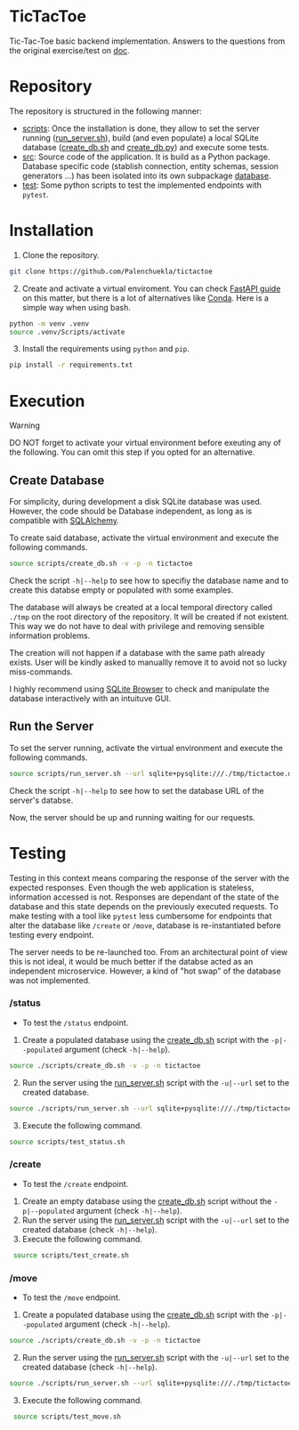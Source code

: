 # TicTacToe
Tic-Tac-Toe basic backend implementation. Answers to the questions from the original exercise/test on [doc](./doc/tech_doc.md).
# Repository
The repository is structured in the following manner:
- [scripts](./script): Once the installation is done, they allow to set the server running ([run_server.sh](./scripts/run_server.sh)), build (and even populate) a local SQLite database ([create_db.sh](./scripts/create_db.sh) and [create_db.py](./src/database/create_db.py)) and execute some tests.
- [src](./src): Source code of the application. It is build as a Python package. Database specific code (stablish connection, entity schemas, session generators ...) has been isolated into its own subpackage [database](./src/database).
- [test](./test): Some python scripts to test the implemented endpoints with `pytest`.
# Installation
1. Clone the repository.
```bash
git clone https://github.com/Palenchuekla/tictactoe
```
2. Create and activate a virtual enviroment. You can check [FastAPI guide](https://fastapi.tiangolo.com/virtual-environments/) on this matter, but there is a lot of alternatives like [Conda](https://anaconda.org/anaconda/conda). Here is a simple way when using bash.
```bash
python -m venv .venv
source .venv/Scripts/activate
```
3. Install the requirements using `python` and `pip`.
```bash
pip install -r requirements.txt
```

# Execution

> [!WARNING]  
> DO NOT forget to activate your virtual environment before exeuting any of the following. You can omit this step if you opted for an alternative.

## Create Database
For simplicity, during development a disk SQLite database was used. However, the code should be Database independent, as long as is compatible with [SQLAlchemy](https://www.sqlalchemy.org/). 

To create said database, activate the virtual environment and execute the following commands.
```bash
source scripts/create_db.sh -v -p -n tictactoe
```
Check the script `-h|--help` to see how to specifiy the database name and to create this databse empty or populated with some examples.

The database will always be created at a local temporal directory called `./tmp` on the root directory of the repository. It will be created if not existent. This way we do not have to deal with privilege and removing sensible information problems.

The creation will not happen if a database with the same path already exists. User will be kindly asked to manuallly remove it to avoid not so lucky miss-commands.

I highly recommend using [SQLite Browser](https://sqlitebrowser.org/) to check and manipulate the database interactively with an intuituve GUI.

## Run the Server
To set the server running, activate the virtual environment and execute the following commands.
```bash
source scripts/run_server.sh --url sqlite+pysqlite:///./tmp/tictactoe.db
```
Check the script `-h|--help` to see how to set the database URL of the server's databse.

Now, the server should be up and running waiting for our requests.

# Testing
Testing in this context means comparing the response of the server with the expected responses. Even though the web application is stateless, information accessed is not. Responses are dependant of the state of the database and this state depends on the previously executed requests. To make testing with a tool like `pytest` less cumbersome for endpoints that alter the database like `/create` or `/move`, database is re-instantiated before testing every endpoint. 

The server needs to be re-launched too. From an architectural point of view this is not ideal, it would be much better if the databse acted as an independent microservice. However, a kind of "hot swap" of the database was not implemented.

### /status
- To test the `/status` endpoint.
1. Create a populated database using the [create_db.sh](./scripts/create_db.sh) script with the `-p|--populated` argument (check `-h|--help`).
```bash
source ./scripts/create_db.sh -v -p -n tictactoe
```
2. Run the server using the [run_server.sh](./scripts/run_server.sh) script with the `-u|--url` set to the created database.
```bash
source ./scripts/run_server.sh --url sqlite+pysqlite:///./tmp/tictactoe.db 
```
3. Execute the following command.
```bash
source scripts/test_status.sh 
```
### /create
- To test the `/create` endpoint.
1. Create an empty database using the [create_db.sh](./scripts/create_db.sh) script without the `-p|--populated` argument (check `-h|--help`).
2. Run the server using the [run_server.sh](./scripts/run_server.sh) script with the `-u|--url` set to the created database (check `-h|--help`).
3. Execute the following command.
```bash
 source scripts/test_create.sh 
```
### /move
- To test the `/move` endpoint.
1. Create a populated database using the [create_db.sh](./scripts/create_db.sh) script with the `-p|--populated` argument (check `-h|--help`).
```bash
source ./scripts/create_db.sh -v -p -n tictactoe
```
2. Run the server using the [run_server.sh](./scripts/run_server.sh) script with the `-u|--url` set to the created database (check `-h|--help`).
```bash
source ./scripts/run_server.sh --url sqlite+pysqlite:///./tmp/tictactoe.db 
```
3. Execute the following command.
```bash
 source scripts/test_move.sh 
```
